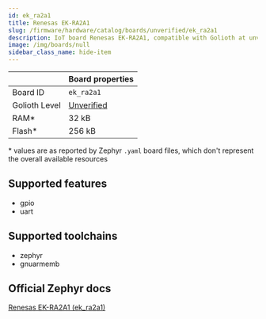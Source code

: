 ```yaml
---
id: ek_ra2a1
title: Renesas EK-RA2A1
slug: /firmware/hardware/catalog/boards/unverified/ek_ra2a1
description: IoT board Renesas EK-RA2A1, compatible with Golioth at unverified level.
image: /img/boards/null
sidebar_class_name: hide-item
---
```


[//]: # (This is an auto-generated file, do not edit! Changes to it will be lost upon re-generation)



|                | Board properties     |
| -------------  | -------------------- |
| Board ID       | `ek_ra2a1` |
| Golioth Level  | [Unverified](/firmware/hardware#unverified-boards) |
| RAM*           | 32 kB |
| Flash*         | 256 kB |

\* values are as reported by Zephyr `.yaml` board files, which don't represent the overall available resources



## Supported features

* gpio
* uart

## Supported toolchains

* zephyr
* gnuarmemb

## Official Zephyr docs

[Renesas EK-RA2A1 (ek_ra2a1)](https://docs.zephyrproject.org/latest/boards/renesas/ek_ra2a1/doc/index.html)

